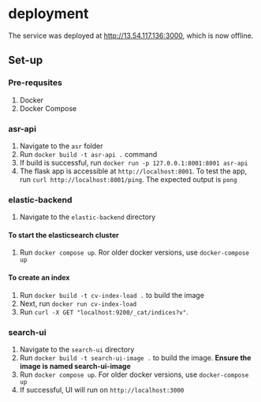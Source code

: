 # deployment

The service was deployed at http://13.54.117.136:3000, which is now offline.

## Set-up

### Pre-requsites
1) Docker
2) Docker Compose

### asr-api
1) Navigate to the `asr` folder
2) Run `docker build -t asr-api .` command
3) If build is successful, run `docker run -p 127.0.0.1:8001:8001 asr-api`
4) The flask app is accessible at `http://localhost:8001`. To test the app, run `curl http://localhost:8001/ping`. The expected output is `pong`

### elastic-backend
1) Navigate to the `elastic-backend` directory

#### To start the elasticsearch cluster
1) Run `docker compose up`. Ror older docker versions, use `docker-compose up`

#### To create an index
1) Run `docker build -t cv-index-load .` to build the image
2) Next, run `docker run cv-index-load`
3) Run `curl -X GET "localhost:9200/_cat/indices?v"`. 

### search-ui
1) Navigate to the `search-ui` directory
2) Run `docker build -t search-ui-image .` to build the image. **Ensure the image is named search-ui-image**
3) Run `docker compose up`. For older docker versions, use `docker-compose up`
4) If successful, UI will run on `http://localhost:3000`
